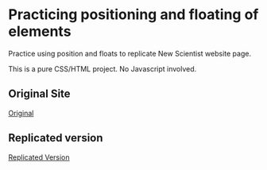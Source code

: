 # Practicing positioning and floating of elements

Practice using position and floats to replicate New Scientist website page.

This is a pure CSS/HTML project. No Javascript involved.

## Original Site

[Original](https://www.newscientist.com/article/2286218-ancient-lake-in-marss-gale-crater-may-have-actually-been-a-small-pond/)

## Replicated version

[Replicated Version](https://michaelhtran120.github.io/project-position-float/)

